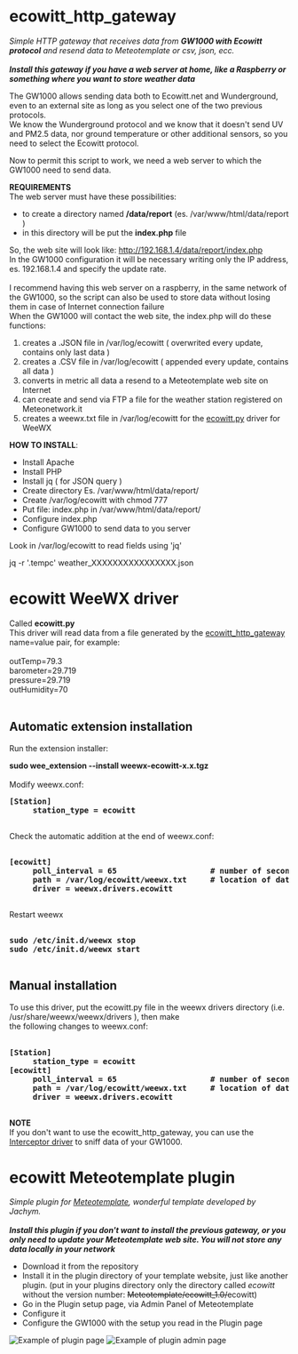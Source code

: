 # ecowitt_http_gateway
<i>Simple HTTP gateway that receives data from <b>GW1000 with Ecowitt protocol</b> and resend data to Meteotemplate or csv, json, ecc.</i><br><br>
<b><i>Install this gateway if you have a web server at home, like a Raspberry or something where you want to store weather data</b></i>
  
The GW1000 allows sending data both to Ecowitt.net and Wunderground, even to an external site as long as you select one
of the two previous protocols. <br>
We know the Wunderground protocol and we know that it doesn't send UV and PM2.5 data, nor ground temperature or
other additional sensors, so you need to select the Ecowitt protocol.<br>

Now to permit this script to work, we need a web server to which the GW1000 need to send data.

<b>REQUIREMENTS</B>
<br>
The web server must have these possibilities:
- to create a directory named <b>/data/report</b> (es. /var/www/html/data/report )
- in this directory will be put the <b>index.php</b> file 

So, the web site will look like: http://192.168.1.4/data/report/index.php<br>
In the GW1000 configuration it will be necessary writing only the IP address, es. 192.168.1.4 and specify the update rate.<br>
<br>
I recommend having this web server on a raspberry, in the same network of the GW1000, so the script can also be used to store data without losing them in case of Internet connection failure<br> 
When the GW1000 will contact the web site, the index.php will do these functions:

1) creates a .JSON file in /var/log/ecowitt ( overwrited every update, contains only last data )<br>
2) creates a .CSV file in /var/log/ecowitt ( appended every update, contains all data )<br>
3) converts in metric all data a resend to a Meteotemplate web site on Internet<br>
4) can create and send via FTP a file for the weather station registered on Meteonetwork.it 
5) creates a weewx.txt file in /var/log/ecowitt for the [ecowitt.py](https://raw.githubusercontent.com/iz0qwm/ecowitt_http_gateway/master/ecowitt.py) driver for WeeWX

<b>HOW TO INSTALL</b>:
- Install Apache
- Install PHP
- Install jq ( for JSON query )
- Create directory Es. /var/www/html/data/report/
- Create /var/log/ecowitt with chmod 777
- Put file: index.php in /var/www/html/data/report/
- Configure index.php
- Configure GW1000 to send data to you server

Look in /var/log/ecowitt to read fields using 'jq'

jq -r '.tempc' weather_XXXXXXXXXXXXXXXX.json


# ecowitt WeeWX driver

Called <b>ecowitt.py</b> <br>
This driver will read data from a file generated by the [ecowitt_http_gateway](https://github.com/iz0qwm/ecowitt_http_gateway/blob/master/README.md#ecowitt_http_gateway)<br>
name=value pair, for example:<br>
<br>
outTemp=79.3<br>
barometer=29.719<br>
pressure=29.719<br>
outHumidity=70<br>
<br>
## Automatic extension installation

Run the extension installer:

<b>sudo wee_extension --install weewx-ecowitt-x.x.tgz</b>
<br><br>
Modify weewx.conf:
<pre>
<b>[Station]
     station_type = ecowitt
</b>
</pre>
Check the automatic addition at the end of weewx.conf:<br>
<pre>
<b>
[ecowitt]
     poll_interval = 65                    # number of seconds, just a little more than the GW1000 update time
     path = /var/log/ecowitt/weewx.txt     # location of data file generated by ecowitt_http_gateway
     driver = weewx.drivers.ecowitt
</b>
</pre>

Restart weewx<br>
<pre>
<b>
sudo /etc/init.d/weewx stop
sudo /etc/init.d/weewx start
</b>
</pre>
## Manual installation
To use this driver, put the ecowitt.py file in the weewx drivers directory (i.e. /usr/share/weewx/weewx/drivers ), then make<br>
the following changes to weewx.conf:<br>
<br>
<pre>
<b>[Station]
     station_type = ecowitt
[ecowitt]
     poll_interval = 65                    # number of seconds, just a little more than the GW1000 update time
     path = /var/log/ecowitt/weewx.txt     # location of data file generated by ecowitt_http_gateway
     driver = weewx.drivers.ecowitt
</b>
</pre>

<b>NOTE</b><br>
If you don't want to use the ecowitt_http_gateway, you can use the [Interceptor driver](https://github.com/matthewwall/weewx-interceptor) to sniff data of your GW1000.

# ecowitt Meteotemplate plugin
<i>Simple plugin for [Meteotemplate](http://www.meteotemplate.com/), wonderful template developed by Jachym.</i><br><br>
<b><i>Install this plugin if you don't want to install the previous gateway, or you only need to update your Meteotemplate web site. You will not store any data locally in your network</b></i>

- Download it from the repository
- Install it in the plugin directory of your template website, just like another plugin. (put in your plugins directory only the directory called <i>ecowitt</i> without the version number: <del>Meteotemplate/ecowitt_1.0/</del>ecowitt) 
- Go in the Plugin setup page, via Admin Panel of Meteotemplate
- Configure it
- Configure the GW1000 with the setup you read in the Plugin page

![Example of plugin page](https://raw.githubusercontent.com/iz0qwm/ecowitt_http_gateway/master/ecowitt_plugin1.png)
![Example of plugin admin page](https://raw.githubusercontent.com/iz0qwm/ecowitt_http_gateway/master/ecowitt_plugin2.png)

